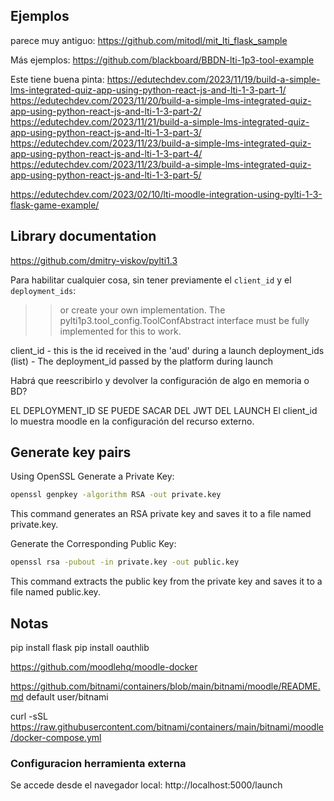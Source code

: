 


## Ejemplos

parece muy antiguo:
https://github.com/mitodl/mit_lti_flask_sample

Más ejemplos:
https://github.com/blackboard/BBDN-lti-1p3-tool-example


Este tiene buena pinta:
https://edutechdev.com/2023/11/19/build-a-simple-lms-integrated-quiz-app-using-python-react-js-and-lti-1-3-part-1/
https://edutechdev.com/2023/11/20/build-a-simple-lms-integrated-quiz-app-using-python-react-js-and-lti-1-3-part-2/
https://edutechdev.com/2023/11/21/build-a-simple-lms-integrated-quiz-app-using-python-react-js-and-lti-1-3-part-3/
https://edutechdev.com/2023/11/23/build-a-simple-lms-integrated-quiz-app-using-python-react-js-and-lti-1-3-part-4/
https://edutechdev.com/2023/11/23/build-a-simple-lms-integrated-quiz-app-using-python-react-js-and-lti-1-3-part-5/


https://edutechdev.com/2023/02/10/lti-moodle-integration-using-pylti-1-3-flask-game-example/

## Library documentation

https://github.com/dmitry-viskov/pylti1.3

Para habilitar cualquier cosa, sin tener previamente el `client_id` y el `deployment_ids`:
>> or create your own implementation. The pylti1p3.tool_config.ToolConfAbstract interface must be fully implemented for this to work.

client_id - this is the id received in the 'aud' during a launch
deployment_ids (list) - The deployment_id passed by the platform during launch

Habrá que reescribirlo y devolver la configuración de algo en memoria o BD?

EL DEPLOYMENT_ID SE PUEDE SACAR DEL JWT DEL LAUNCH
El client_id lo muestra moodle en la configuración del recurso externo.

## Generate key pairs

Using OpenSSL
Generate a Private Key:

```sh
openssl genpkey -algorithm RSA -out private.key
```
This command generates an RSA private key and saves it to a file named private.key.

Generate the Corresponding Public Key:
```sh
openssl rsa -pubout -in private.key -out public.key
```
This command extracts the public key from the private key and saves it to a file named public.key.


## Notas

pip install flask
pip install oauthlib






https://github.com/moodlehq/moodle-docker

https://github.com/bitnami/containers/blob/main/bitnami/moodle/README.md
default user/bitnami

curl -sSL https://raw.githubusercontent.com/bitnami/containers/main/bitnami/moodle/docker-compose.yml


### Configuracion herramienta externa

Se accede desde el navegador local:
http://localhost:5000/launch
